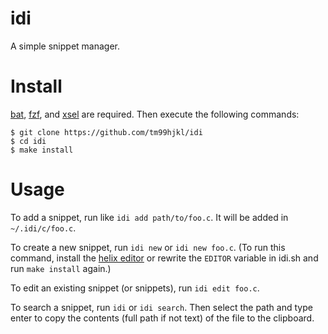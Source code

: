 # idi
A simple snippet manager.


# Install
[bat], [fzf], and [xsel] are required. Then execute the following commands:

```console
$ git clone https://github.com/tm99hjkl/idi
$ cd idi
$ make install
```


# Usage
To add a snippet, run like `idi add path/to/foo.c`.
It will be added in `~/.idi/c/foo.c`.

To create a new snippet, run `idi new` or `idi new foo.c`.
(To run this command, install the [helix editor] or rewrite the `EDITOR` variable in idi.sh and run `make install` again.)

To edit an existing snippet (or snippets), run `idi edit foo.c`.

To search a snippet, run `idi` or `idi search`.
Then select the path and type enter to copy the contents (full path if not text) of the file to the clipboard.


<!-- references -->
[bat]: https://github.com/sharkdp/bat
[helix editor]: https://github.com/helix-editor/helix
[fzf]: https://github.com/junegunn/fzf
[xsel]: https://vergenet.net/~conrad/software/xsel/#download

